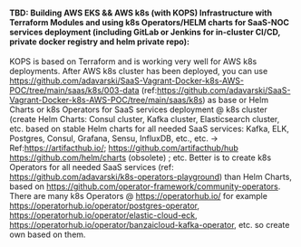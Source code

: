 #### TBD: Building AWS EKS && AWS k8s (with KOPS) Infrastructure with Terraform Modules  and using k8s Operators/HELM charts for SaaS-NOC services deployment (including GitLab or Jenkins for in-cluster CI/CD, private docker registry and helm private repo): 

KOPS is based on Terraform and is working very well for AWS k8s deployments. After AWS k8s cluster has been deployed, you can use https://github.com/adavarski/SaaS-Vagrant-Docker-k8s-AWS-POC/tree/main/saas/k8s/003-data (ref:https://github.com/adavarski/SaaS-Vagrant-Docker-k8s-AWS-POC/tree/main/saas/k8s) as base or Helm Charts or k8s Operators for SaaS services deployment @ k8s cluster (create Helm Charts: Consul cluster, Kafka cluster, Elasticsearch cluster, etc. based on stable Helm charts for all needed SaaS services: Kafka, ELK, Postgres, Consul, Grafana, Sensu, InfluxDB, etc., etc. → Ref:https://artifacthub.io/; https://github.com/artifacthub/hub https://github.com/helm/charts (obsolete) ; etc. Better is to create k8s Operators for all needed SaaS services (ref: https://github.com/adavarski/k8s-operators-playground) than Helm Charts, based on https://github.com/operator-framework/community-operators. There are many k8s Operators @ https://operatorhub.io/ for example https://operatorhub.io/operator/postgres-operator, https://operatorhub.io/operator/elastic-cloud-eck, https://operatorhub.io/operator/banzaicloud-kafka-operator, etc. so create own based on them.
